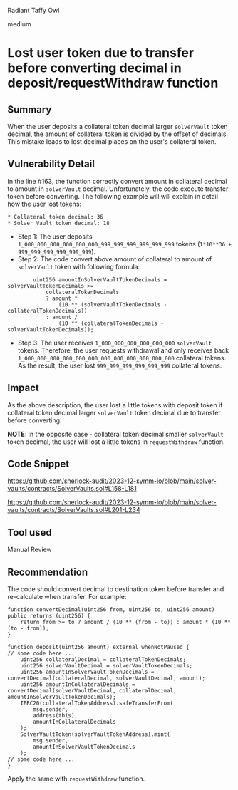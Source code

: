 Radiant Taffy Owl

medium

# Lost user token due to transfer before converting decimal in deposit/requestWithdraw function

## Summary
When the user deposits a collateral token decimal larger `solverVault` token decimal, the amount of collateral token is divided by the offset of decimals. This mistake leads to lost decimal places on the user's collateral token.

## Vulnerability Detail
In the line #163, the function correctly convert amount in collateral decimal to amount in `solverVault` decimal. Unfortunately, the code execute transfer token before converting. The following example will will explain in detail how the user lost tokens:

```text
* Collateral token decimal: 36
* Solver Vault token decimal: 18
```
- Step 1: The user deposits `1_000_000_000_000_000_000_999_999_999_999_999_999` tokens (`1*10**36 + 999_999_999_999_999_999`).
- Step 2: The code convert above amount of collateral to amount of `solverVault` token with following formula:
```solidity
        uint256 amountInSolverVaultTokenDecimals = solverVaultTokenDecimals >=
            collateralTokenDecimals
            ? amount *
                (10 ** (solverVaultTokenDecimals - collateralTokenDecimals))
            : amount /
                (10 ** (collateralTokenDecimals - solverVaultTokenDecimals));
```
- Step 3: The user receives `1_000_000_000_000_000_000` `solverVault` tokens. Therefore, the user requests withdrawal and only receives back `1_000_000_000_000_000_000_000_000_000_000_000_000` collateral tokens. As the result, the user lost `999_999_999_999_999_999` collateral tokens.
 
## Impact
As the above description, the user lost a little tokens with deposit token if collateral token decimal larger `solverVault` token decimal due to transfer before converting.

**NOTE**: in the opposite case - collateral token decimal smaller `solverVault` token decimal, the user will lost a little tokens in `requestWithdraw` function.

## Code Snippet
https://github.com/sherlock-audit/2023-12-symm-io/blob/main/solver-vaults/contracts/SolverVaults.sol#L158-L181

https://github.com/sherlock-audit/2023-12-symm-io/blob/main/solver-vaults/contracts/SolverVaults.sol#L201-L234

## Tool used

Manual Review

## Recommendation
The code should convert decimal to destination token before transfer and re-calculate when transfer. For example:

```solidity
function convertDecimal(uint256 from, uint256 to, uint256 amount) public returns (uint256) {
    return from >= to ? amount / (10 ** (from - to)) : amount * (10 ** (to - from));
}

function deposit(uint256 amount) external whenNotPaused {
// some code here ...
    uint256 collateralDecimal = collateralTokenDecimals;
    uint256 solverVaultDecimal = solverVaultTokenDecimals;
    uint256 amountInSolverVaultTokenDecimals = convertDecimal(collateralDecimal, solverVaultDecimal, amount);
    uint256 amountInCollateralDecimals = convertDecimal(solverVaultDecimal, collateralDecimal, amountInSolverVaultTokenDecimals);
    IERC20(collateralTokenAddress).safeTransferFrom(
        msg.sender,
        address(this),
        amountInCollateralDecimals
    );
    SolverVaultToken(solverVaultTokenAddress).mint(
        msg.sender,
        amountInSolverVaultTokenDecimals
    );
// some code here ...
}
```

Apply the same with `requestWithdraw` function.
